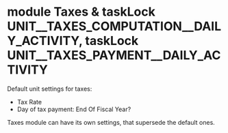 # module Taxes & taskLock UNIT__TAXES_COMPUTATION__DAILY_ACTIVITY, taskLock UNIT__TAXES_PAYMENT__DAILY_ACTIVITY

Default unit settings for taxes:
* Tax Rate
* Day of tax payment: End Of Fiscal Year?

Taxes module can have its own settings, that supersede the default ones.
